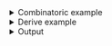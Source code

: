 <details><summary>Combinatoric example</summary>

```no_run
#[derive(Debug, Clone)]
pub struct Options {
    argument: u32,
}

pub fn options() -> OptionParser<Options> {
    let argument = short('i').argument::<u32>("ARG");
    construct!(Options { argument })
        .to_options()
        .version("3.1415")
        .descr("This is a short description")
        .header("It can contain multiple blocks, this block goes before options")
        .footer("This one goes after")
}
```

</details>
<details><summary>Derive example</summary>

```no_run
#[derive(Debug, Clone, Bpaf)]
#[bpaf(options, version("3.1415"))]
/// This is a short description
///
///
/// It can contain multiple blocks, this block goes before options
///
///
/// This one goes after
pub struct Options {
    #[bpaf(short('i'))]
    argument: u32,
}
```

</details>
<details><summary>Output</summary>

In addition to all the arguments specified by user `bpaf` adds a few more. One of them is
`--help`:


<div class='bpaf-doc'>
$ app --help<br>
<p>This is a short description</p><p><b>Usage</b>: <tt><b>app</b></tt> <tt><b>-i</b></tt>=<tt><i>ARG</i></tt></p><p>It can contain multiple blocks, this block goes before options</p><p><div>
<b>Available options:</b></div><dl><dt><tt><b>-i</b></tt>=<tt><i>ARG</i></tt></dt>
<dt><tt><b>-h</b></tt>, <tt><b>--help</b></tt></dt>
<dd>Prints help information</dd>
<dt><tt><b>-V</b></tt>, <tt><b>--version</b></tt></dt>
<dd>Prints version information</dd>
</dl>
</p><p>This one goes after</p>
<style>
div.bpaf-doc {
    padding: 14px;
    background-color:var(--code-block-background-color);
    font-family: mono;
    margin-bottom: 0.75em;
}
div.bpaf-doc dt { margin-left: 1em; }
div.bpaf-doc dd { margin-left: 3em; }
div.bpaf-doc dl { margin-top: 0; padding-left: 1em; }
div.bpaf-doc  { padding-left: 1em; }
</style>
</div>


The other one is `--version` - passing a string literal or something like
`env!("CARGO_PKG_VERSION")` to get version from `cargo` directly usually works


<div class='bpaf-doc'>
$ app --version<br>
Version: 3.1415
<style>
div.bpaf-doc {
    padding: 14px;
    background-color:var(--code-block-background-color);
    font-family: mono;
    margin-bottom: 0.75em;
}
div.bpaf-doc dt { margin-left: 1em; }
div.bpaf-doc dd { margin-left: 3em; }
div.bpaf-doc dl { margin-top: 0; padding-left: 1em; }
div.bpaf-doc  { padding-left: 1em; }
</style>
</div>


Other than that `bpaf` tries its best to provide a helpful error messages


<div class='bpaf-doc'>
$ app <br>
Expected <tt><b>-i</b></tt>=<tt><i>ARG</i></tt>, pass <tt><b>--help</b></tt> for usage information
<style>
div.bpaf-doc {
    padding: 14px;
    background-color:var(--code-block-background-color);
    font-family: mono;
    margin-bottom: 0.75em;
}
div.bpaf-doc dt { margin-left: 1em; }
div.bpaf-doc dd { margin-left: 3em; }
div.bpaf-doc dl { margin-top: 0; padding-left: 1em; }
div.bpaf-doc  { padding-left: 1em; }
</style>
</div>


And if all parsers are satisfied [`run`](OptionParser::run) produces the result


<div class='bpaf-doc'>
$ app -i 10<br>
Options { argument: 10 }
</div>

</details>